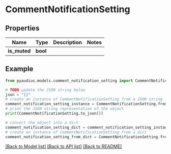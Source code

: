 # CommentNotificationSetting


## Properties

Name | Type | Description | Notes
------------ | ------------- | ------------- | -------------
**is_muted** | **bool** |  | 

## Example

```python
from pyaudius.models.comment_notification_setting import CommentNotificationSetting

# TODO update the JSON string below
json = "{}"
# create an instance of CommentNotificationSetting from a JSON string
comment_notification_setting_instance = CommentNotificationSetting.from_json(json)
# print the JSON string representation of the object
print(CommentNotificationSetting.to_json())

# convert the object into a dict
comment_notification_setting_dict = comment_notification_setting_instance.to_dict()
# create an instance of CommentNotificationSetting from a dict
comment_notification_setting_from_dict = CommentNotificationSetting.from_dict(comment_notification_setting_dict)
```
[[Back to Model list]](../README.md#documentation-for-models) [[Back to API list]](../README.md#documentation-for-api-endpoints) [[Back to README]](../README.md)


